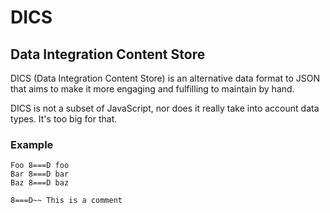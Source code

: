 # DICS

## Data Integration Content Store

DICS (Data Integration Content Store) is an alternative data format to JSON that aims to make it more engaging and fulfilling to maintain by hand.

DICS is not a subset of JavaScript, nor does it really take into account data types. It's too big for that.


### Example

```
Foo 8===D foo
Bar 8===D bar
Baz 8===D baz

8===D~~ This is a comment

```

